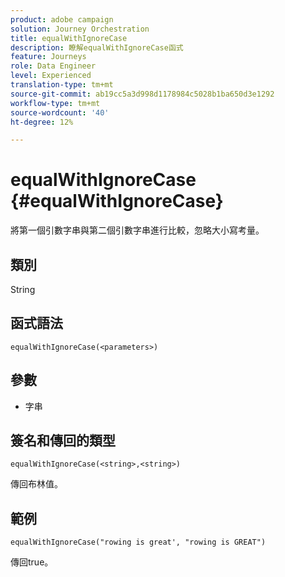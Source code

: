 ```yaml
---
product: adobe campaign
solution: Journey Orchestration
title: equalWithIgnoreCase
description: 瞭解equalWithIgnoreCase函式
feature: Journeys
role: Data Engineer
level: Experienced
translation-type: tm+mt
source-git-commit: ab19cc5a3d998d1178984c5028b1ba650d3e1292
workflow-type: tm+mt
source-wordcount: '40'
ht-degree: 12%

---
```



# equalWithIgnoreCase {#equalWithIgnoreCase}

將第一個引數字串與第二個引數字串進行比較，忽略大小寫考量。

## 類別

String

## 函式語法

`equalWithIgnoreCase(<parameters>)`

## 參數

* 字串

## 簽名和傳回的類型

`equalWithIgnoreCase(<string>,<string>)`

傳回布林值。

## 範例

`equalWithIgnoreCase("rowing is great', "rowing is GREAT")`

傳回true。
